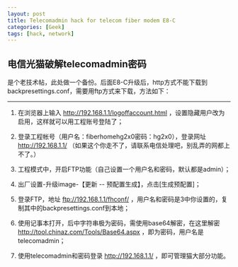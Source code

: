 ```yaml
---
layout: post
title: Telecomadmin hack for telecom fiber modem E8-C
categories: [Geek]
tags: [hack, network]
---
```


## 电信光猫破解telecomadmin密码

是个老技术帖，此处做一个备份。后面E8-C升级后，http方式不能下载到backpresettings.conf，需要用ftp方式来下载，方法如下：

-------------------------

1. 在浏览器上输入 http://192.168.1.1/logoffaccount.html ，设置隐藏用户改为启用，这样就可以用工程账号登陆了；

2. 登录工程帐号（用户名：fiberhomehg2x0密码：hg2x0），登录网址 http://192.168.1.1/ （如果这个你走不了，请联系电信处理吧，别乱弄的网都上不了。）

3. 工程模式中，开启FTP功能（自己设置一个用户名和密码，默认都是admin）；

4. 出厂设置-升级image-【更新 -- 预配置生成】，点击[生成预配置]；

5. 登录FTP，地址 ftp://192.168.1.1/fhconf/ ，用户名和密码是3中你设置的，复制其中的backpresettings.conf到本地；

6. 使用记事本打开，后中字符串极为密码，需使用base64解密，在这里解密 http://tool.chinaz.com/Tools/Base64.aspx ，即为密码，用户名是 telecomadmin；

7. 使用telecomadmin和密码登录 http://192.168.1.1/ ，即可管理猫大部分功能。
